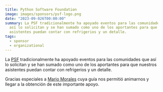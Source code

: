 ```yaml
---
title: Python Software Foundation
image: images/sponsors/psf-logo.png
date: "2023-09-026T00:00:00"
summary: La PSF tradicionalmente ha apoyado eventos para las comunidades que
  así lo solicitan y se han sumado como uno de los aportantes para que nuestros
  asistentes puedan contar con refrigerios y un detalle.
tags:
  - sponsor
  - organizational
---
```


La [PSF](https://python.org/psf/) tradicionalmente ha apoyado eventos para las comunidades que
  así lo solicitan y se han sumado como uno de los aportantes para que nuestros
  asistentes puedan contar con refrigerios y un detalle.

Gracias especiales a [Mario Morales](https://www.linkedin.com/in/emetricz/) cuya guía nos permitió animarnos y llegar a la obtención de este importante apoyo.